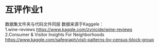 # 互评作业1
数据集文件夹与代码文件同层
数据来源于Kaggele：<br />
1.wine-reviews
https://www.kaggle.com/zynicide/wine-reviews<br />
2.Consumer & Visitor Insights For Neighborhoods
https://www.kaggle.com/safegraph/visit-patterns-by-census-block-group